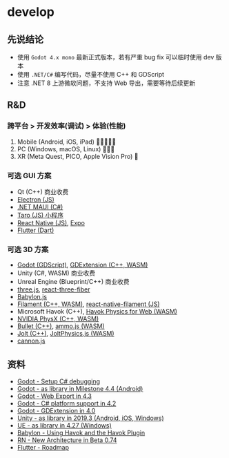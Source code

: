 # develop

## 先说结论

- 使用 `Godot 4.x mono` 最新正式版本，若有严重 bug fix 可以临时使用 dev 版本
- 使用 `.NET/C#` 编写代码，尽量不使用 C++ 和 GDScript
- 注意 .NET 8 上游微软问题，不支持 Web 导出，需要等待后续更新

## R&D

### 跨平台 > 开发效率(调试) > 体验(性能)

1. Mobile (Android, iOS, iPad) 🌟🌟🌟🌟🌟
2. PC (Windows, macOS, Linux) 🌟🌟🌟
3. XR (Meta Quest, PICO, Apple Vision Pro) 🌟

### 可选 GUI 方案

- Qt (C++) 商业收费
- [Electron (JS)](https://github.com/electron/electron.git)
- [.NET MAUI (C#)](https://github.com/dotnet/maui.git)
- [Taro (JS) 小程序](https://github.com/NervJS/taro.git)
- [React Native (JS)](https://github.com/facebook/react-native.git), [Expo](https://github.com/expo/expo.git)
- [Flutter (Dart)](https://github.com/flutter/flutter.git)

### 可选 3D 方案

- [Godot (GDScript)](https://github.com/godotengine/godot.git), [GDExtension (C++, WASM)](https://github.com/godotengine/godot-cpp.git)
- Unity (C#, WASM) 商业收费
- Unreal Engine (Blueprint/C++) 商业收费
- [three.js](https://github.com/mrdoob/three.js.git), [react-three-fiber](https://github.com/pmndrs/react-three-fiber.git)
- [Babylon.js](https://github.com/BabylonJS/Babylon.js.git)
- [Filament (C++, WASM)](https://github.com/google/filament), [react-native-filament (JS)](https://github.com/margelo/react-native-filament.git)
- Microsoft Havok (C++), [Havok Physics for Web (WASM)](https://github.com/BabylonJS/havok.git)
- [NVIDIA PhysX (C++, WASM)](https://github.com/NVIDIA-Omniverse/PhysX.git)
- [Bullet (C++)](https://github.com/bulletphysics/bullet3.git), [ammo.js (WASM)](https://github.com/kripken/ammo.js.git)
- [Jolt (C++)](https://github.com/jrouwe/JoltPhysics.git), [JoltPhysics.js (WASM)](https://github.com/jrouwe/JoltPhysics.js.git)
- [cannon.js](https://github.com/pmndrs/cannon-es.git)

## 资料

- [Godot - Setup C# debugging](https://cococode.net/courses/how-to-use-cs-in-godot)
- [Godot - as library in Milestone 4.4 (Android)](https://github.com/godotengine/godot/pull/90510)
- [Godot - Web Export in 4.3](https://godotengine.org/article/progress-report-web-export-in-4-3/)
- [Godot - C# platform support in 4.2](https://godotengine.org/article/platform-state-in-csharp-for-godot-4-2/)
- [Godot - GDExtension in 4.0](https://godotengine.org/article/introducing-gd-extensions/)
- [Unity - as library in 2019.3 (Android, iOS, Windows)](https://docs.unity3d.com/Manual/UnityasaLibrary.html)
- [UE - as library in 4.27 (Windows)](https://forums.unrealengine.com/t/ue-4-27-preview-ue-as-a-lib/484701)
- [Babylon - Using Havok and the Havok Plugin](https://doc.babylonjs.com/features/featuresDeepDive/physics/havokPlugin)
- [RN - New Architecture in Beta 0.74](https://reactnative.dev/docs/next/the-new-architecture/landing-page)
- [Flutter - Roadmap](https://github.com/flutter/flutter/blob/master/docs/roadmap/Roadmap.md)
